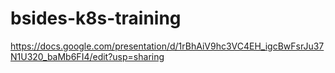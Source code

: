 # bsides-k8s-training

https://docs.google.com/presentation/d/1rBhAiV9hc3VC4EH_igcBwFsrJu37N1U320_baMb6FI4/edit?usp=sharing
